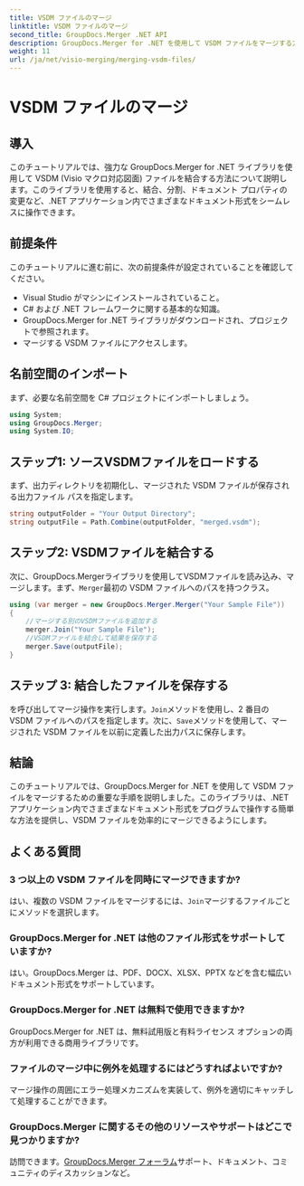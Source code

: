 ```yaml
---
title: VSDM ファイルのマージ
linktitle: VSDM ファイルのマージ
second_title: GroupDocs.Merger .NET API
description: GroupDocs.Merger for .NET を使用して VSDM ファイルをマージする方法を学びます。この使いやすいライブラリを使用して、ドキュメント管理タスクを簡素化します。
weight: 11
url: /ja/net/visio-merging/merging-vsdm-files/
---
```


# VSDM ファイルのマージ

## 導入
このチュートリアルでは、強力な GroupDocs.Merger for .NET ライブラリを使用して VSDM (Visio マクロ対応図面) ファイルを結合する方法について説明します。このライブラリを使用すると、結合、分割、ドキュメント プロパティの変更など、.NET アプリケーション内でさまざまなドキュメント形式をシームレスに操作できます。
## 前提条件
このチュートリアルに進む前に、次の前提条件が設定されていることを確認してください。
- Visual Studio がマシンにインストールされていること。
- C# および .NET フレームワークに関する基本的な知識。
- GroupDocs.Merger for .NET ライブラリがダウンロードされ、プロジェクトで参照されます。
- マージする VSDM ファイルにアクセスします。

## 名前空間のインポート
まず、必要な名前空間を C# プロジェクトにインポートしましょう。
```csharp
using System; 
using GroupDocs.Merger;
using System.IO;
```
## ステップ1: ソースVSDMファイルをロードする
まず、出力ディレクトリを初期化し、マージされた VSDM ファイルが保存される出力ファイル パスを指定します。
```csharp
string outputFolder = "Your Output Directory";
string outputFile = Path.Combine(outputFolder, "merged.vsdm");
```
## ステップ2: VSDMファイルを結合する
次に、GroupDocs.Mergerライブラリを使用してVSDMファイルを読み込み、マージします。まず、`Merger`最初の VSDM ファイルへのパスを持つクラス。
```csharp
using (var merger = new GroupDocs.Merger.Merger("Your Sample File"))
{
    //マージする別のVSDMファイルを追加する
    merger.Join("Your Sample File");
    //VSDMファイルを結合して結果を保存する
    merger.Save(outputFile);
}
```
## ステップ 3: 結合したファイルを保存する
を呼び出してマージ操作を実行します。`Join`メソッドを使用し、2 番目の VSDM ファイルへのパスを指定します。次に、`Save`メソッドを使用して、マージされた VSDM ファイルを以前に定義した出力パスに保存します。

## 結論
このチュートリアルでは、GroupDocs.Merger for .NET を使用して VSDM ファイルをマージするための重要な手順を説明しました。このライブラリは、.NET アプリケーション内でさまざまなドキュメント形式をプログラムで操作する簡単な方法を提供し、VSDM ファイルを効率的にマージできるようにします。

## よくある質問
### 3 つ以上の VSDM ファイルを同時にマージできますか?
はい、複数の VSDM ファイルをマージするには、`Join`マージするファイルごとにメソッドを選択します。
### GroupDocs.Merger for .NET は他のファイル形式をサポートしていますか?
はい。GroupDocs.Merger は、PDF、DOCX、XLSX、PPTX などを含む幅広いドキュメント形式をサポートしています。
### GroupDocs.Merger for .NET は無料で使用できますか?
GroupDocs.Merger for .NET は、無料試用版と有料ライセンス オプションの両方が利用できる商用ライブラリです。
### ファイルのマージ中に例外を処理するにはどうすればよいですか?
マージ操作の周囲にエラー処理メカニズムを実装して、例外を適切にキャッチして処理することができます。
### GroupDocs.Merger に関するその他のリソースやサポートはどこで見つかりますか?
訪問できます。[GroupDocs.Merger フォーラム](https://forum.groupdocs.com/c/merger/32)サポート、ドキュメント、コミュニティのディスカッションなど。
